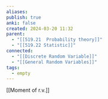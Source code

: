 ```yaml
---
aliases: 
publish: true
anki: false
created: 2024-03-20 11:32
parent:
  - "[[519.21  Probability theory]]"
  - "[[519.22 Statistic]]"
connected:
  - "[[Discrete Random Variable]]"
  - "[[General Random Variables]]"
tags:
  - empty
---
```

[[Moment of r.v.]]